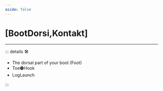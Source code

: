 ```yaml
---
aside: false
---
```

# <py>[<labor>BootDorsi</labor>,<motor>Kontakt</motor>]</py>

---

<!-- =================================================== -->
<!-- =================================================== -->
<!-- =================================================== -->
<!-- =================================================== -->
<!-- =================================================== -->
::: details 🛠

- The dorsal part of your boot (Foot)
- Toe🟠<motor>Hook</motor>
- LogLaunch

:::
